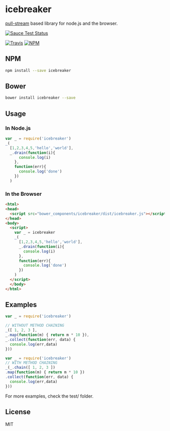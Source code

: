 icebreaker
============
[pull-stream](https://github.com/dominictarr/pull-stream) based library for node.js and the browser.

[![Sauce Test Status](https://saucelabs.com/browser-matrix/alligator-io.svg)](https://saucelabs.com/u/alligator-io)

[![Travis](https://img.shields.io/travis/alligator-io/icebreaker.svg)](https://travis-ci.org/alligator-io/icebreaker)
[![NPM](https://img.shields.io/npm/dm/icebreaker.svg)](https://www.npmjs.com/package/icebreaker)
## NPM
```bash
npm install --save icebreaker
```
## Bower
```bash
bower install icebreaker --save
```
## Usage
### In Node.js
```javascript
var _ = require('icebreaker')
_(
  [1,2,3,4,5,'hello','world'],
  _.drain(function(i){
      console.log(i)
    },
    function(err){
      console.log('done')
    })
  )
```

### In the Browser
```html
<html>
<head>
  <script src="bower_components/icebreaker/dist/icebreaker.js"></script>
</head>
<body>
  <script>
    var _ = icebreaker
    _(
      [1,2,3,4,5,'hello','world'],
      _.drain(function(i){
        console.log(i)
      },
      function(err){
        console.log('done')
      })
    )
  </script>
  </body>
</html>
```
## Examples

```javascript
var _ = require('icebreaker')

// WITHOUT METHOD CHAINING
_([ 1, 2, 3 ],
_.map(function(m) { return m * 10 }),
_.collect(function(err, data) {
  console.log(err,data)
}))
```
```javascript
var _ = require('icebreaker')
// WITH METHOD CHAINING
_(_.chain([ 1, 2, 3 ])
.map(function(m) { return m * 10 })
.collect(function(err, data) {
  console.log(err,data)
}))

```
For more examples, check the test/ folder.


## License
MIT
